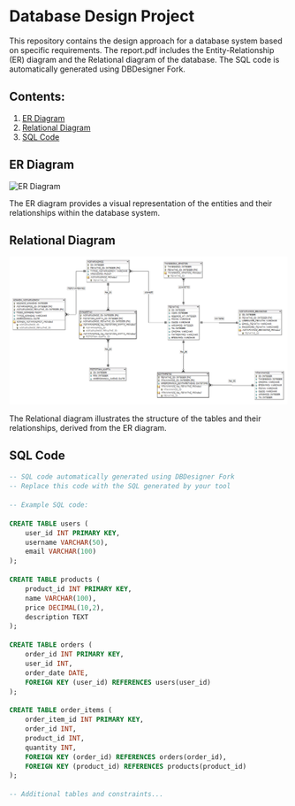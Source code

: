 # Database Design Project

This repository contains the design approach for a database system based on specific requirements. The report.pdf includes the Entity-Relationship (ER) diagram and the Relational diagram of the database. The SQL code is automatically generated using DBDesigner Fork.

## Contents:

1. [ER Diagram](report.pdf#page=5)
2. [Relational Diagram](report.pdf#page=10)
3. [SQL Code](sql_code.sql)

## ER Diagram

![ER Diagram](er_diagram.png)

The ER diagram provides a visual representation of the entities and their relationships within the database system.

## Relational Diagram

![Relational Diagram](relational_diagram.png)

The Relational diagram illustrates the structure of the tables and their relationships, derived from the ER diagram.

## SQL Code

```sql
-- SQL code automatically generated using DBDesigner Fork
-- Replace this code with the SQL generated by your tool

-- Example SQL code:

CREATE TABLE users (
    user_id INT PRIMARY KEY,
    username VARCHAR(50),
    email VARCHAR(100)
);

CREATE TABLE products (
    product_id INT PRIMARY KEY,
    name VARCHAR(100),
    price DECIMAL(10,2),
    description TEXT
);

CREATE TABLE orders (
    order_id INT PRIMARY KEY,
    user_id INT,
    order_date DATE,
    FOREIGN KEY (user_id) REFERENCES users(user_id)
);

CREATE TABLE order_items (
    order_item_id INT PRIMARY KEY,
    order_id INT,
    product_id INT,
    quantity INT,
    FOREIGN KEY (order_id) REFERENCES orders(order_id),
    FOREIGN KEY (product_id) REFERENCES products(product_id)
);

-- Additional tables and constraints...
